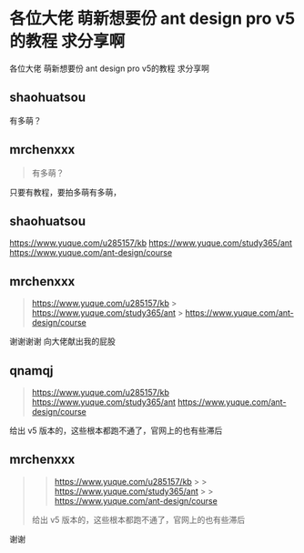 # 各位大佬 萌新想要份 ant design pro v5的教程 求分享啊

各位大佬 萌新想要份 ant design pro v5的教程 求分享啊

## shaohuatsou

有多萌？

## mrchenxxx

> 有多萌？

只要有教程，要拍多萌有多萌，

## shaohuatsou

https://www.yuque.com/u285157/kb
https://www.yuque.com/study365/ant
https://www.yuque.com/ant-design/course

## mrchenxxx

> https://www.yuque.com/u285157/kb > https://www.yuque.com/study365/ant > https://www.yuque.com/ant-design/course

谢谢谢谢 向大佬献出我的屁股

## qnamqj

> https://www.yuque.com/u285157/kb
> https://www.yuque.com/study365/ant
> https://www.yuque.com/ant-design/course

给出 v5 版本的，这些根本都跑不通了，官网上的也有些滞后

## mrchenxxx

> > https://www.yuque.com/u285157/kb > > https://www.yuque.com/study365/ant > > https://www.yuque.com/ant-design/course
>
> 给出 v5 版本的，这些根本都跑不通了，官网上的也有些滞后

谢谢
